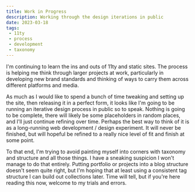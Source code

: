 ```yaml
---
title: Work in Progress
description: Working through the design iterations in public
date: 2023-03-18
tags: 
 - 11ty
 - process
 - development
 - taxonomy
---
```

I'm continuing to learn the ins and outs of 11ty and static sites. The process is helping me think through larger projects at work, particularly in developing new brand standards and thinking of ways to carry them across different platforms and media. 

As much as I would like to spend a bunch of time tweaking and setting up the site, then releasing it in a perfect form, it looks like I'm going to be running an iterative design process in public so to speak. Nothing is going to be complete, there will likely be some placeholders in random places, and I'll just continue refining over time. Perhaps the best way to think of it is as a long-running web development / design experiment. It will never be finished, but will hopeful be refined to a really nice level of fit and finish at some point. 

To that end, I'm trying to avoid painting myself into corners with taxonomy and structure and all those things. I have a sneaking suspicion I won't manage to do that entirely. Putting portfolio or projects into a blog structure doesn't seem quite right, but I'm hoping that at least using a consistent tag structure I can build out collections later. Time will tell, but if you're here reading this now, welcome to my trials and errors. 
